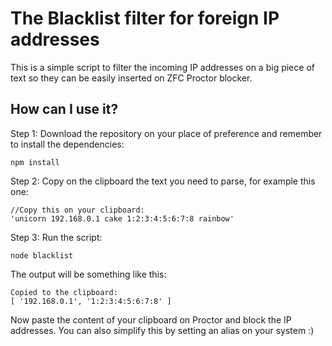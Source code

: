 # The Blacklist filter for foreign IP addresses

This is a simple script to filter the incoming IP addresses on a big piece of text so they can be easily inserted on ZFC Proctor blocker.

## How can I use it?

Step 1: Download the repository on your place of preference and remember to install the dependencies:

```
npm install
```
Step 2: Copy on the clipboard the text you need to parse, for example this one:

```
//Copy this on your clipboard:
'unicorn 192.168.0.1 cake 1:2:3:4:5:6:7:8 rainbow'
```

Step 3: Run the script:

```
node blacklist
```
The output will be something like this:

```
Copied to the clipboard: 
[ '192.168.0.1', '1:2:3:4:5:6:7:8' ]
```

Now paste the content of your clipboard on Proctor and block the IP addresses. You can also simplify this by setting an alias on your system :)